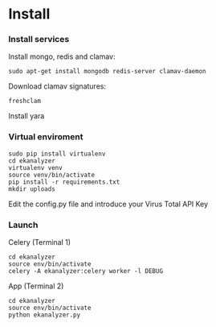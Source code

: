 Install
=======



### Install services

Install mongo, redis and clamav:

~~~
sudo apt-get install mongodb redis-server clamav-daemon
~~~

Download clamav signatures:

~~~
freshclam
~~~

Install yara

### Virtual enviroment


~~~
sudo pip install virtualenv
cd ekanalyzer
virtualenv venv
source venv/bin/activate
pip install -r requirements.txt
mkdir uploads
~~~

Edit the config.py file and introduce your Virus Total API Key


### Launch

Celery (Terminal 1)

~~~
cd ekanalyzer
source env/bin/activate
celery -A ekanalyzer:celery worker -l DEBUG
~~~


App (Terminal 2)

~~~
cd ekanalyzer
source env/bin/activate
python ekanalyzer.py 
~~~





